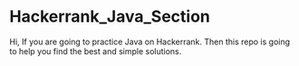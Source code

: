 # Hackerrank_Java_Section

Hi, 
If you are going to practice Java on Hackerrank. Then this repo is going to help you find the best and simple solutions. 
